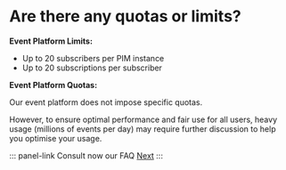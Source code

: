 # Are there any quotas or limits?


**Event Platform Limits:**

- Up to 20 subscribers per PIM instance
- Up to 20 subscriptions per subscriber

**Event Platform Quotas:**

Our event platform does not impose specific quotas.

However, to ensure optimal performance and fair use for all users, heavy usage (millions of events per day) may require further discussion to help you optimise your usage.

::: panel-link Consult now our FAQ [Next](/event-platform/faq.html)
:::